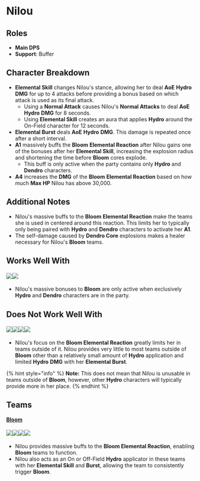 # Nilou

## **Roles**

* **Main DPS**
* **Support**: Buffer

## **Character Breakdown**

* **Elemental Skill** changes Nilou's stance, allowing her to deal **AoE** **Hydro** **DMG** for up to 4 attacks before providing a bonus based on which attack is used as its final attack.
  * Using a **Normal Attack** causes Nilou's **Normal Attacks** to deal **AoE** **Hydro** **DMG** for 8 seconds.
  * Using **Elemental Skill** creates an aura that applies **Hydro** around the On-Field character for 12 seconds.
* **Elemental Burst** deals **AoE** **Hydro** **DMG**. This damage is repeated once after a short interval.
* **A1** massively buffs the **Bloom** **Elemental Reaction** after Nilou gains one of the bonuses after her **Elemental Skill**, increasing the explosion radius and shortening the time before **Bloom** cores explode.
  * This buff is only active when the party contains only **Hydro** and **Dendro** characters.
* **A4** increases the **DMG** of the **Bloom** **Elemental Reaction** based on how much **Max HP** Nilou has above 30,000.

## **Additional Notes**

* Nilou's massive buffs to the **Bloom** **Elemental Reaction** make the teams she is used in centered around this reaction. This limits her to typically only being paired with **Hydro** and **Dendro** characters to activate her **A1**.
* The self-damage caused by **Dendro Core** explosions makes a healer necessary for Nilou's **Bloom** teams.

## **Works Well With**

#### ![](../../.gitbook/assets/ui\_icon\_hydro.webp)![](../../.gitbook/assets/ui\_icon\_dendro.webp)

* Nilou's massive bonuses to **Bloom** are only active when exclusively **Hydro** and **Dendro** characters are in the party.

## **Does Not Work Well With**

#### ![](../../.gitbook/assets/ui\_icon\_anemo.webp)![](../../.gitbook/assets/ui\_icon\_electro.webp)![](../../.gitbook/assets/ui\_icon\_cryo.webp)![](../../.gitbook/assets/ui\_icon\_geo.webp)

* Nilou's focus on the **Bloom Elemental Reaction** greatly limits her in teams outside of it. Nilou provides very little to most teams outside of **Bloom** other than a relatively small amount of **Hydro** application and limited **Hydro** **DMG** with her **Elemental Burst**.

{% hint style="info" %}
**Note:** This does not mean that Nilou is unusable in teams outside of **Bloom**, however, other **Hydro** characters will typically provide more in her place.
{% endhint %}

## **Teams**

[**Bloom**](../../teams/anemo-1.md)

#### ![](../../.gitbook/assets/ui\_avataricon\_nilou.png)![](../../.gitbook/assets/ui\_avataricon\_kokomi.png)![](../../.gitbook/assets/ui\_avataricon\_collei.png)![](../../.gitbook/assets/ui\_avataricon\_traveler\_dendro.png)

* Nilou provides massive buffs to the **Bloom Elemental Reaction**, enabling **Bloom** teams to function.
* Nilou also acts as an On or Off-Field **Hydro** applicator in these teams with her **Elemental Skill** and **Burst**, allowing the team to consistently trigger **Bloom**.
